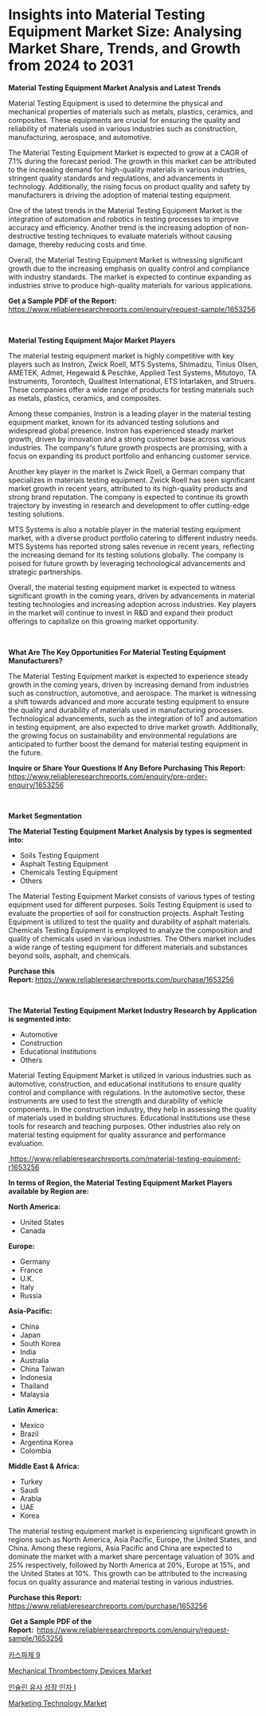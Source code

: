 <p><h1>Insights into Material Testing Equipment Market Size: Analysing Market Share, Trends, and Growth from 2024 to 2031</h1></p><p><strong>Material Testing Equipment Market Analysis and Latest Trends</strong></p>
<p><p>Material Testing Equipment is used to determine the physical and mechanical properties of materials such as metals, plastics, ceramics, and composites. These equipments are crucial for ensuring the quality and reliability of materials used in various industries such as construction, manufacturing, aerospace, and automotive.</p><p>The Material Testing Equipment Market is expected to grow at a CAGR of 7.1% during the forecast period. The growth in this market can be attributed to the increasing demand for high-quality materials in various industries, stringent quality standards and regulations, and advancements in technology. Additionally, the rising focus on product quality and safety by manufacturers is driving the adoption of material testing equipment.</p><p>One of the latest trends in the Material Testing Equipment Market is the integration of automation and robotics in testing processes to improve accuracy and efficiency. Another trend is the increasing adoption of non-destructive testing techniques to evaluate materials without causing damage, thereby reducing costs and time.</p><p>Overall, the Material Testing Equipment Market is witnessing significant growth due to the increasing emphasis on quality control and compliance with industry standards. The market is expected to continue expanding as industries strive to produce high-quality materials for various applications.</p></p>
<p><strong>Get a Sample PDF of the Report:&nbsp;</strong> <a href="https://www.reliableresearchreports.com/enquiry/request-sample/1653256">https://www.reliableresearchreports.com/enquiry/request-sample/1653256</a></p>
<p>&nbsp;</p>
<p><strong>Material Testing Equipment Major Market Players</strong></p>
<p><p>The material testing equipment market is highly competitive with key players such as Instron, Zwick Roell, MTS Systems, Shimadzu, Tinius Olsen, AMETEK, Admet, Hegewald & Peschke, Applied Test Systems, Mitutoyo, TA Instruments, Torontech, Qualitest International, ETS Intarlaken, and Struers. These companies offer a wide range of products for testing materials such as metals, plastics, ceramics, and composites.</p><p>Among these companies, Instron is a leading player in the material testing equipment market, known for its advanced testing solutions and widespread global presence. Instron has experienced steady market growth, driven by innovation and a strong customer base across various industries. The company's future growth prospects are promising, with a focus on expanding its product portfolio and enhancing customer service.</p><p>Another key player in the market is Zwick Roell, a German company that specializes in materials testing equipment. Zwick Roell has seen significant market growth in recent years, attributed to its high-quality products and strong brand reputation. The company is expected to continue its growth trajectory by investing in research and development to offer cutting-edge testing solutions.</p><p>MTS Systems is also a notable player in the material testing equipment market, with a diverse product portfolio catering to different industry needs. MTS Systems has reported strong sales revenue in recent years, reflecting the increasing demand for its testing solutions globally. The company is poised for future growth by leveraging technological advancements and strategic partnerships.</p><p>Overall, the material testing equipment market is expected to witness significant growth in the coming years, driven by advancements in material testing technologies and increasing adoption across industries. Key players in the market will continue to invest in R&D and expand their product offerings to capitalize on this growing market opportunity.</p></p>
<p>&nbsp;</p>
<p><strong>What Are The Key Opportunities For Material Testing Equipment Manufacturers?</strong></p>
<p><p>The Material Testing Equipment market is expected to experience steady growth in the coming years, driven by increasing demand from industries such as construction, automotive, and aerospace. The market is witnessing a shift towards advanced and more accurate testing equipment to ensure the quality and durability of materials used in manufacturing processes. Technological advancements, such as the integration of IoT and automation in testing equipment, are also expected to drive market growth. Additionally, the growing focus on sustainability and environmental regulations are anticipated to further boost the demand for material testing equipment in the future.</p></p>
<p><strong>Inquire or Share Your Questions If Any Before Purchasing This Report:</strong> <a href="https://www.reliableresearchreports.com/enquiry/pre-order-enquiry/1653256">https://www.reliableresearchreports.com/enquiry/pre-order-enquiry/1653256</a></p>
<p>&nbsp;</p>
<p><strong>Market Segmentation</strong></p>
<p><strong>The Material Testing Equipment Market Analysis by types is segmented into:</strong></p>
<p><ul><li>Soils Testing Equipment</li><li>Asphalt Testing Equipment</li><li>Chemicals Testing Equipment</li><li>Others</li></ul></p>
<p><p>The Material Testing Equipment Market consists of various types of testing equipment used for different purposes. Soils Testing Equipment is used to evaluate the properties of soil for construction projects. Asphalt Testing Equipment is utilized to test the quality and durability of asphalt materials. Chemicals Testing Equipment is employed to analyze the composition and quality of chemicals used in various industries. The Others market includes a wide range of testing equipment for different materials and substances beyond soils, asphalt, and chemicals.</p></p>
<p><strong>Purchase this Report:&nbsp;</strong><a href="https://www.reliableresearchreports.com/purchase/1653256">https://www.reliableresearchreports.com/purchase/1653256</a></p>
<p>&nbsp;</p>
<p><strong>The Material Testing Equipment Market Industry Research by Application is segmented into:</strong></p>
<p><ul><li>Automotive</li><li>Construction</li><li>Educational Institutions</li><li>Others</li></ul></p>
<p><p>Material Testing Equipment Market is utilized in various industries such as automotive, construction, and educational institutions to ensure quality control and compliance with regulations. In the automotive sector, these instruments are used to test the strength and durability of vehicle components. In the construction industry, they help in assessing the quality of materials used in building structures. Educational institutions use these tools for research and teaching purposes. Other industries also rely on material testing equipment for quality assurance and performance evaluation.</p></p>
<p><a href="https://www.reliableresearchreports.com/material-testing-equipment-r1653256">&nbsp;https://www.reliableresearchreports.com/material-testing-equipment-r1653256</a></p>
<p><strong>In terms of Region, the Material Testing Equipment Market Players available by Region are:</strong></p>
<p>
    <p> <strong> North America: </strong>
        <ul>
            <li>United States</li>
            <li>Canada</li>
        </ul>
        </p> 
    <p> <strong> Europe: </strong>
        <ul>
            <li>Germany</li>
            <li>France</li>
            <li>U.K.</li>
            <li>Italy</li>
            <li>Russia</li>
        </ul>
        </p> 
    <p> <strong> Asia-Pacific: </strong>
        <ul>
            <li>China</li>
            <li>Japan</li>
            <li>South Korea</li>
            <li>India</li>
            <li>Australia</li>
            <li>China Taiwan</li>
            <li>Indonesia</li>
            <li>Thailand</li>
            <li>Malaysia</li>
        </ul>
        </p> 
    <p> <strong> Latin America: </strong>
        <ul>
            <li>Mexico</li>
            <li>Brazil</li>
            <li>Argentina Korea</li>
            <li>Colombia</li>
        </ul>
        </p> 
    <p> <strong> Middle East & Africa: </strong>
        <ul>
            <li>Turkey</li>
            <li>Saudi</li>
            <li>Arabia</li>
            <li>UAE</li>
            <li>Korea</li>
        </ul>
    </p>
    </p>
<p><p>The material testing equipment market is experiencing significant growth in regions such as North America, Asia Pacific, Europe, the United States, and China. Among these regions, Asia Pacific and China are expected to dominate the market with a market share percentage valuation of 30% and 25% respectively, followed by North America at 20%, Europe at 15%, and the United States at 10%. This growth can be attributed to the increasing focus on quality assurance and material testing in various industries.</p></p>
<p><strong>Purchase this Report: </strong><a href="https://www.reliableresearchreports.com/purchase/1653256">https://www.reliableresearchreports.com/purchase/1653256</a></p>
<p>&nbsp;<strong>Get a Sample PDF of the Report:&nbsp;&nbsp;</strong><a href="https://www.reliableresearchreports.com/enquiry/request-sample/1653256">https://www.reliableresearchreports.com/enquiry/request-sample/1653256</a></p>
<p><strong></strong></p>
<p><p><a href="https://github.com/novabrown3/Market-Research-Report-List-1/blob/main/847608149014.md">카스파제 9</a></p><p><a href="https://github.com/seekum/Market-Research-Report-List-2/blob/main/mechanical-thrombectomy-devices-market.md">Mechanical Thrombectomy Devices Market</a></p><p><a href="https://github.com/durgin521/Market-Research-Report-List-1/blob/main/676092649015.md">인슐린 유사 성장 인자 I</a></p><p><a href="https://github.com/timeliteaut/Market-Research-Report-List-2/blob/main/marketing-technology-market.md">Marketing Technology Market</a></p></p>